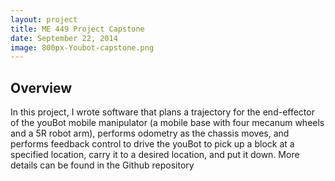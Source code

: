 ```yaml
---
layout: project
title: ME 449 Project Capstone
date: September 22, 2014
image: 800px-Youbot-capstone.png
---
```


## Overview
In this project, I wrote software that plans a trajectory for the end-effector of the youBot mobile manipulator (a mobile base with four mecanum wheels and a 5R robot arm), performs odometry as the chassis moves, and performs feedback control to drive the youBot to pick up a block at a specified location, carry it to a desired location, and put it down. More details can be found in the Github repository
